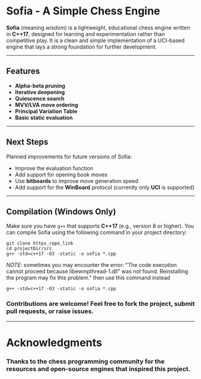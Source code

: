 # Sofia - A Simple Chess Engine

**Sofia** (meaning *wisdom*) is a lightweight, educational chess engine written in **C++17**, designed for learning and experimentation rather than competitive play. It is a clean and simple implementation of a UCI-based engine that lays a strong foundation for further development.

---

## Features

- **Alpha-beta pruning**
- **Iterative deepening**
- **Quiescence search**
- **MVV/LVA move ordering**
- **Principal Variation Table**
- **Basic static evaluation**

---

## Next Steps

Planned improvements for future versions of Sofia:

- Improve the evaluation function
- Add support for opening book moves
- Use **bitboards** to improve move generation speed
- Add support for the **WinBoard** protocol (currently only **UCI** is supported)

---

## Compilation (Windows Only)

Make sure you have `g++` that supports **C++17** (e.g., version 8 or higher). You can compile Sofia using the following command in your project directory:


```
git clone https_repo_link
cd projectDir/src
g++ -std=c++17 -O3 -static -o sofia *.cpp
```

*NOTE*: sometimes you may encounter the error: "The code execution cannot proceed because libewinpthread-1.dll" was not found. Reinstalling the program may fix this problem."
then use this command instead

```
g++ -std=c++17 -O3 -static -o sofia *.cpp
```


### Contributions are welcome! Feel free to fork the project, submit pull requests, or raise issues.
---
# Acknowledgments
### Thanks to the chess programming community for the resources and open-source engines that inspired this project.

